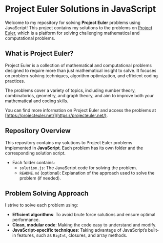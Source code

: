 # Project Euler Solutions in JavaScript

Welcome to my repository for solving **Project Euler** problems using JavaScript! This project contains my solutions to the problems on [Project Euler](https://projecteuler.net/), which is a platform for solving challenging mathematical and computational problems.

## What is Project Euler?

Project Euler is a collection of mathematical and computational problems designed to require more than just mathematical insight to solve. It focuses on problem-solving techniques, algorithm optimization, and efficient coding practices.

The problems cover a variety of topics, including number theory, combinatorics, geometry, and graph theory, and aim to improve both your mathematical and coding skills.

You can find more information on Project Euler and access the problems at [https://projecteuler.net/](https://projecteuler.net/).

## Repository Overview

This repository contains my solutions to Project Euler problems implemented in **JavaScript**. Each problem has its own folder and the corresponding solution script.

- Each folder contains:
  - `solution.js`: The JavaScript code for solving the problem.
  - `README.md` (optional): Explanation of the approach used to solve the problem (if needed).

## Problem Solving Approach

I strive to solve each problem using:
- **Efficient algorithms**: To avoid brute force solutions and ensure optimal performance.
- **Clean, modular code**: Making the code easy to understand and modify.
- **JavaScript-specific techniques**: Taking advantage of JavaScript’s built-in features, such as `BigInt`, closures, and array methods.
